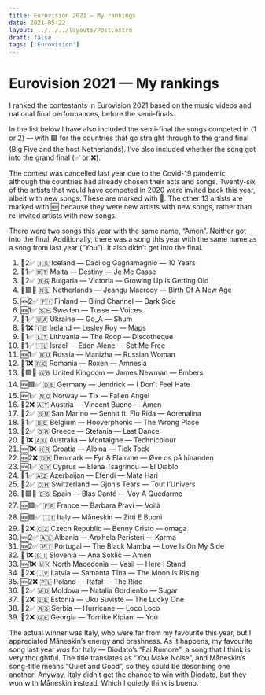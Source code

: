 ```yaml
---
title: Eurovision 2021 — My rankings
date: 2021-05-22
layout: ../../../layouts/Post.astro
draft: false
tags: ['Eurovision']
---
```


# Eurovision 2021 — My rankings

I ranked the contestants in Eurovision 2021 based on the music videos and national final performances, before the semi-finals.

In the list below I have also included the semi-final the songs competed in (1️ or 2️) — with 🟩 for the countries that go straight through to the grand final (Big Five and the host Netherlands). I’ve also included whether the song got into the grand final (✅ or ❌).

The contest was cancelled last year due to the Covid-19 pandemic, although the countries had already chosen their acts and songs. Twenty-six of the artists that would have competed in 2020 were invited back this year, albeit with new songs. These are marked with 🔁. The other 13 artists are marked with 🆕 because they were new artists with new songs, rather than re-invited artists with new songs.

There were two songs this year with the same name, “Amen”. Neither got into the final. Additionally, there was a song this year with the same name as a song from last year (“You”). It also didn’t get into the final.

1. 🔁2️✅ 🇮🇸 Iceland — <span lang="is">Daði og Gagnamagnið</is> — <span lang="en">10 Years</span>
1. 🔁1️✅ 🇲🇹 Malta — Destiny — <span lang="fr">Je Me Casse</span>
1. 🔁2️✅ 🇧🇬 Bulgaria — Victoria — <span lang="en">Growing Up Is Getting Old</span>
1. 🔁🟩✅ 🇳🇱 Netherlands — Jeangu Macrooy — <span lang="en">Birth Of A New Age</span>
1. 🆕2️✅ 🇫🇮 Finland — Blind Channel — <span lang="en">Dark Side</span>
1. 🆕1️✅ 🇸🇪 Sweden — Tusse — <span lang="en">Voices</span>
1. 🔁1️✅ 🇺🇦 Ukraine — Go_A — <span lang="uk">Shum</span>
1. 🔁1️❌ 🇮🇪 Ireland — Lesley Roy — <span lang="en">Maps</span>
1. 🔁1️✅ 🇱🇹 Lithuania — The Roop — <span lang="en">Discotheque</span>
1. 🔁1️✅ 🇮🇱 Israel — Eden Alene — <span lang="en">Set Me Free</span>
1. 🆕1️✅ 🇷🇺 Russia — Manizha — <span lang="en">Russian Woman</span>
1. 🔁1️❌ 🇷🇴 Romania — Roxen — <span lang="en">Amnesia</span>
1. 🔁🟩✅ 🇬🇧 United Kingdom — James Newman — <span lang="en">Embers</span>
1. 🆕🟩✅ 🇩🇪 Germany — Jendrick — <span lang="en">I Don’t Feel Hate</span>
1. 🆕1️✅ 🇳🇴 Norway — Tix — <span lang="en">Fallen Angel</span>
1. 🔁2️❌ 🇦🇹 Austria — Vincent Bueno — <span lang="en">Amen</span>
1. 🔁2️✅ 🇸🇲 San Marino — Senhit ft. Flo Rida — <span lang="es">Adrenalina</span>
1. 🔁1️✅ 🇧🇪 Belgium — Hooverphonic — <span lang="en">The Wrong Place</span>
1. 🔁2️✅ 🇬🇷 Greece — Stefania — <span lang="en">Last Dance</span>
1. 🔁1️❌ 🇦🇺 Australia — Montaigne — <span lang="en">Technicolour</span>
1. 🆕1️❌ 🇭🇷 Croatia — Albina — <span lang="en">Tick Tock</span>
1. 🆕2️❌ 🇩🇰 Denmark — Fyr & Flamme — <span lang="da">Øve os på hinanden</span>
1. 🆕1️✅ 🇨🇾 Cyprus — Elena Tsagrinou — <span lang="es">El Diablo</span>
1. 🔁1️✅ 🇦🇿 Azerbaijan — Efendi — <span lang="en">Mata Hari</span>
1. 🔁2️✅ 🇨🇭 Switzerland — Gjon’s Tears — <span lang="fr">Tout l’Univers</span>
1. 🔁🟩✅ 🇪🇸 Spain — Blas Cantó — <span lang="es">Voy A Quedarme</span>
1. 🆕🟩✅ 🇫🇷 France — Barbara Pravi — <span lang="fr">Voilà</span>
1. 🆕🟩✅ 🇮🇹 Italy — Måneskin — <span lang="it">Zitti E Buoni</span>
1. 🔁2️❌ 🇨🇿 Czech Republic — Benny Cristo — <span lang="en">omaga</span>
1. 🆕2️✅ 🇦🇱 Albania — Anxhela Peristeri — <span lang="en">Karma</span>
1. 🆕2️✅ 🇵🇹 Portugal — The Black Mamba — <span lang="en">Love Is On My Side</span>
1. 🔁1️❌ 🇸🇮 Slovenia — Ana Soklič — <span lang="en">Amen</span>
1. 🆕1️❌ 🇲🇰 North Macedonia — Vasil — <span lang="en">Here I Stand</span>
1. 🔁2️❌ 🇱🇻 Latvia — Samanta Tīna — <span lang="en">The Moon Is Rising</span>
1. 🆕2️❌ 🇵🇱 Poland — Rafał — <span lang="en">The Ride</span>
1. 🔁2️✅ 🇲🇩 Moldova — Natalia Gordienko — <span lang="en">Sugar</span>
1. 🔁2️❌ 🇪🇪 Estonia — Uku Suviste — <span lang="en">The Lucky One</span>
1. 🔁2️✅ 🇷🇸 Serbia — Hurricane — <span lang="es">Loco Loco</span>
1. 🔁2️❌ 🇬🇪 Georgia — Tornike Kipiani — <span lang="en">You</span>

The actual winner was Italy, who were far from my favourite this year, but I appreciated Måneskin’s energy and brashness.
As it happens, my favourite song last year <em>was</em> for Italy — Diodato’s <span lang="it">“Fai Rumore”</span>, a song that I think is very thoughtful.
The title translates as “You Make Noise”, and Måneskin’s song-title means “Quiet and Good”, so they could be describing one another!
Anyway, Italy didn’t get the chance to win with Diodato, but they won with Måneskin instead.
Which I quietly think is <span lang="it">bueno</span>.
